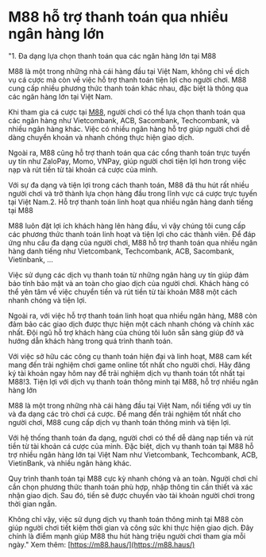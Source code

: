 # M88 hỗ trợ thanh toán qua nhiều ngân hàng lớn
"1. Đa dạng lựa chọn thanh toán qua các ngân hàng lớn tại M88

M88 là một trong những nhà cái hàng đầu tại Việt Nam, không chỉ về dịch vụ cá cược mà còn về việc hỗ trợ thanh toán tiện lợi cho người chơi. M88 cung cấp nhiều phương thức thanh toán khác nhau, đặc biệt là thông qua các ngân hàng lớn tại Việt Nam.

Khi tham gia cá cược tại [M88](https://m88.haus/), người chơi có thể lựa chọn thanh toán qua các ngân hàng như Vietcombank, ACB, Sacombank, Techcombank, và nhiều ngân hàng khác. Việc có nhiều ngân hàng hỗ trợ giúp người chơi dễ dàng chuyển khoản và nhanh chóng thực hiện giao dịch.

Ngoài ra, M88 cũng hỗ trợ thanh toán qua các cổng thanh toán trực tuyến uy tín như ZaloPay, Momo, VNPay, giúp người chơi tiện lợi hơn trong việc nạp và rút tiền từ tài khoản cá cược của mình.

Với sự đa dạng và tiện lợi trong cách thanh toán, M88 đã thu hút rất nhiều người chơi và trở thành lựa chọn hàng đầu trong lĩnh vực cá cược trực tuyến tại Việt Nam.2. Hỗ trợ thanh toán linh hoạt qua nhiều ngân hàng danh tiếng tại M88

M88 luôn đặt lợi ích khách hàng lên hàng đầu, vì vậy chúng tôi cung cấp các phương thức thanh toán linh hoạt và tiện lợi cho các thành viên. Để đáp ứng nhu cầu đa dạng của người chơi, M88 hỗ trợ thanh toán qua nhiều ngân hàng danh tiếng như Vietcombank, Techcombank, ACB, Sacombank, Vietinbank, ...

Việc sử dụng các dịch vụ thanh toán từ những ngân hàng uy tín giúp đảm bảo tính bảo mật và an toàn cho giao dịch của người chơi. Khách hàng có thể yên tâm về việc chuyển tiền và rút tiền từ tài khoản M88 một cách nhanh chóng và tiện lợi.

Ngoài ra, với việc hỗ trợ thanh toán linh hoạt qua nhiều ngân hàng, M88 còn đảm bảo các giao dịch được thực hiện một cách nhanh chóng và chính xác nhất. Đội ngũ hỗ trợ khách hàng của chúng tôi luôn sẵn sàng giúp đỡ và hướng dẫn khách hàng trong quá trình thanh toán.

Với việc sở hữu các công cụ thanh toán hiện đại và linh hoạt, M88 cam kết mang đến trải nghiệm chơi game online tốt nhất cho người chơi. Hãy đăng ký tài khoản ngay hôm nay để trải nghiệm dịch vụ thanh toán tốt nhất tại M88!3. Tiện lợi với dịch vụ thanh toán thông minh tại M88, hỗ trợ nhiều ngân hàng lớn

M88 là một trong những nhà cái hàng đầu tại Việt Nam, nổi tiếng với uy tín và đa dạng các trò chơi cá cược. Để mang đến trải nghiệm tốt nhất cho người chơi, M88 cung cấp dịch vụ thanh toán thông minh và tiện lợi.

Với hệ thống thanh toán đa dạng, người chơi có thể dễ dàng nạp tiền và rút tiền từ tài khoản cá cược của mình. Đặc biệt, dịch vụ thanh toán tại M88 hỗ trợ nhiều ngân hàng lớn tại Việt Nam như Vietcombank, Techcombank, ACB, VietinBank, và nhiều ngân hàng khác.

Quy trình thanh toán tại M88 cực kỳ nhanh chóng và an toàn. Người chơi chỉ cần chọn phương thức thanh toán phù hợp, nhập thông tin cần thiết và xác nhận giao dịch. Sau đó, tiền sẽ được chuyển vào tài khoản người chơi trong thời gian ngắn.

Không chỉ vậy, việc sử dụng dịch vụ thanh toán thông minh tại M88 còn giúp người chơi tiết kiệm thời gian và công sức khi thực hiện giao dịch. Đây chính là điểm mạnh giúp M88 thu hút hàng triệu người chơi tham gia mỗi ngày."
Xem thêm: [https://m88.haus/](https://m88.haus/)